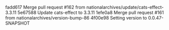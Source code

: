 fadd617 Merge pull request #162 from nationalarchives/update/cats-effect-3.3.11
5e67588 Update cats-effect to 3.3.11
1efe0a8 Merge pull request #161 from nationalarchives/version-bump-86
4f00e98 Setting version to 0.0.47-SNAPSHOT
